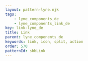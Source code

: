 ```yaml
---
layout: pattern-lyne.njk
tags: 
    - lyne_components_de
    - lyne_components_link_de
key: link-lyne_de
title: Link
parent: lyne_components_de
keywords: link, icon, split, action
order: 570
patternId: sbbLink
---
```

